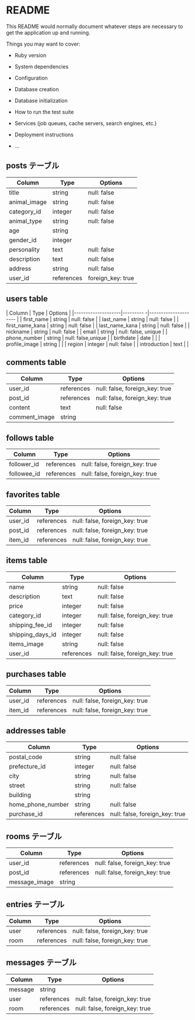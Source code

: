 

# README

This README would normally document whatever steps are necessary to get the
application up and running.

Things you may want to cover:

* Ruby version

* System dependencies

* Configuration

* Database creation

* Database initialization

* How to run the test suite

* Services (job queues, cache servers, search engines, etc.)

* Deployment instructions

* ...

## posts テーブル
| Column             | Type       |  Options            |
|--------------------|----------  |-------------------- |
| title	             | string	    |  null: false	      |
| animal_image    	 | string		  |  null: false        |
| category_id        | integer    |  null: false	      |
| animal_type	       | string	    |  null: false	      |
| age	               | string	    |	                    |
| gender_id	         | integer    |	                    |
| personality	       | text		    |  null: false        |
| description	       | text	      |  null: false	      |
|	address            | string	    |  null: false	      |
| user_id	           | references |  foreign_key: true	|


## users table
| Column             | Type      | Options              |
|--------------------|--------- -|--------------------- |
| first_name	       | string	   | null: false	        |
| last_name	         | string	   | null: false	        |
| first_name_kana    | string	   | null: false          |
| last_name_kana     | string	   | null: false          |
| nickname	         | string	   | null: false	        |
| email	             | string	   | null: false, unique	|
| phone_number	     | string	   | null: false,unique	  |
| birthdate	         | date		   |                      |
| profile_image    	 | string		 |                      |
| region	           | integer	 | null: false	        |
| introduction	     | text		   |                      |


## comments table
| Column             | Type        | Options                        |
|--------------------|-------------|------------------------------  |
| user_id	           | references	 | null: false, foreign_key: true	|
| post_id	           | references	 | null: false, foreign_key: true	|
| content	           | text        | null: false	                  |
| comment_image    	 | string		   |                                |


## follows table
| Column             | Type       | Options                        |
|--------------------|----------- |--------------------------------|
| follower_id        | references | null: false, foreign_key: true |
| followee_id        | references | null: false, foreign_key: true |

## favorites table
| Column             | Type       | Options                            |
|--------------------|----------- |------------------------------------|
| user_id            | references |  null: false, foreign_key: true    |
| post_id            | references |  null: false, foreign_key: true    |
| item_id            | references |  null: false, foreign_key: true    |

## items table
| Column             | Type      | Options                            |
|--------------------|-----------|------------------------------------|
| name               | string    | null: false                        |
| description        | text      | null: false                        |
| price              | integer   | null: false                        |
| category_id        | integer   | null: false, foreign_key: true     |
| shipping_fee_id    | integer   | null: false                        |
| shipping_days_id   | integer   | null: false                        |
| items_image        | string    | null: false                        |
| user_id            | references| null: false, foreign_key: true     |


## purchases table
| Column             | Type       | Options                            |
|--------------------|----------- |------------------------------------|
| user_id            | references | null: false, foreign_key: true     |
| item_id            | references | null: false, foreign_key: true     |


## addresses table
| Column                 | Type       | Options                           |
|--------------------    |----------- |-----------------------------------|
| postal_code            | string     | null: false                       |
| prefecture_id          | integer    | null: false                       |
| city                   | string     | null: false                       |
| street                 | string     | null: false                       |
| building               | string     |                                   |
| home_phone_number      | string     | null: false                       |
| purchase_id            | references | null: false, foreign_key: true    |


## rooms テーブル
| Column             | Type       | Options                            |
| ------------------ | ------     | ---------------------------------  |
| user_id            | references | null: false, foreign_key: true     |
| post_id            | references |  null: false, foreign_key: true    |
| message_image      | string     |                                    |


## entries テーブル
| Column | Type       | Options                        |
| ------ | ---------- | ------------------------------ |
| user   | references | null: false, foreign_key: true |
| room   | references | null: false, foreign_key: true |

## messages テーブル
| Column  | Type       | Options                        |
| ------- | ---------- | ------------------------------ |
| message | string     |                                |
| user    | references | null: false, foreign_key: true |
| room    | references | null: false, foreign_key: true |
